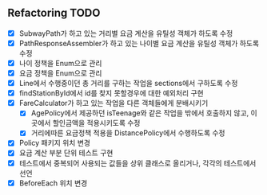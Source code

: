 ## Refactoring TODO

- [x] SubwayPath가 하고 있는 거리별 요금 계산을 유틸성 객체가 하도록 수정
- [x] PathResponseAssembler가 하고 있는 나이별 요금 계산을 유틸성 객체가 하도록 수정
- [x] 나이 정책을 Enum으로 관리
- [x] 요금 정책을 Enum으로 관리
- [x] Line에서 수행중이던 총 거리를 구하는 작업을 sections에서 구하도록 수정
- [x] findStationById에서 id를 찾지 못할경우에 대한 예외처리 구현
- [x] FareCalculator가 하고 있는 작업을 다른 객체들에게 분배시키기
  - [x] AgePolicy에서 제공하던 isTeenage와 같은 작업을 밖에서 호출하지 않고, 이곳에서 할인금액을 적용시키도록 수정
  - [x] 거리에따른 요금정책 적용을 DistancePolicy에서 수행하도록 수정
- [x] Policy 패키지 위치 변경
- [x] 요금 계산 부분 단위 테스트 구현
- [x] 테스트에서 중복되어 사용되는 값들을 상위 클래스로 올리거나, 각각의 테스트에서 선언
- [x] BeforeEach 위치 변경